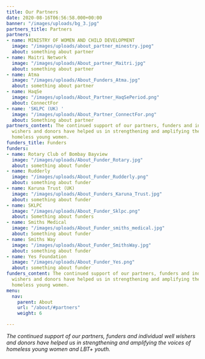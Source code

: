 ```yaml
---
title: Our Partners
date: 2020-08-16T06:56:58.000+00:00
banner: "/images/uploads/bg_3.jpg"
partners_title: Partners
partners:
- name: MINISTRY OF WOMEN AND CHILD DEVELOPMENT
  image: "/images/uploads/about_partner_minestry.jpeg"
  about: something about partner
- name: Maitri Network
  image: "/images/uploads/About_partner_Maitri.jpg"
  about: something about partner
- name: Atma
  image: "/images/uploads/About_Funders_Atma.jpg"
  about: something about partner
- name: HaqSe
  image: "/images/uploads/About_Partner_HaqSePeriod.png"
  about: ConnectFor
- name: 'SKLPC (UK) '
  image: "/images/uploads/About_Partner_ConnectFor.png"
  about: Something about partner
partners_content: The continued support of our partners, funders and individual well
  wishers and donors have helped us in strengthening and amplifying the voices of
  homeless young women.
funders_title: Funders
funders:
- name: Rotary Club of Bombay Bayview
  image: "/images/uploads/About_Funder_Rotary.jpg"
  about: something about funder
- name: Rudderly
  image: "/images/uploads/About_Funder_Rudderly.png"
  about: something about funder
- name: Karuna Trust (UK)
  image: "/images/uploads/About_Funders_Karuna_Trust.jpg"
  about: something about funder
- name: SKLPC
  image: "/images/uploads/About_Funder_Sklpc.png"
  about: Something about funders
- name: Smiths Medical
  image: "/images/uploads/About_Funder_smiths_medical.jpg"
  about: Something about funder
- name: Smiths Way
  image: "/images/uploads/About_Funder_SmithsWay.jpg"
  about: something about funder
- name: Yes Foundation
  image: "/images/uploads/About_Funder_Yes.png"
  about: something about funder
funders_content: The continued support of our partners, funders and individual well
  wishers and donors have helped us in strengthening and amplifying the voices of
  homeless young women.
menu:
  nav:
    parent: About
    url: "/about/#partners"
    weight: 6

---
```

_The continued support of our partners, funders and individual well wishers and donors have helped us in strengthening and amplifying the voices of homeless young women and LBT+ youth._